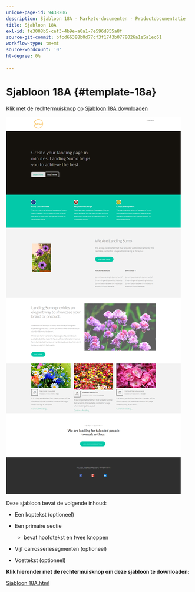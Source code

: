 ```yaml
---
unique-page-id: 9438206
description: Sjabloon 18A - Marketo-documenten - Productdocumentatie
title: Sjabloon 18A
exl-id: fe3008b5-cef3-4b9e-a0a1-7e596d855a8f
source-git-commit: bfcd66388b0d77cf3f1743b0778026a1e5a1ec61
workflow-type: tm+mt
source-wordcount: '0'
ht-degree: 0%

---
```


# Sjabloon 18A {#template-18a}

Klik met de rechtermuisknop op [Sjabloon 18A downloaden](https://experienceleague.adobe.com/landing/marketo/lp-templates/template-18a.html)

![](assets/image2015-8-17-17-3a57-3a23.png)

Deze sjabloon bevat de volgende inhoud:

* Een koptekst (optioneel)
* Een primaire sectie

   * bevat hoofdtekst en twee knoppen

* Vijf carrosseriesegmenten (optioneel)
* Voettekst (optioneel)

**Klik hieronder met de rechtermuisknop om deze sjabloon te downloaden:**

[Sjabloon 18A.html](https://experienceleague.adobe.com/landing/marketo/lp-templates/template-18a.html)
